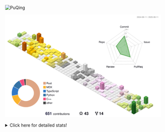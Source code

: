![PuQing](https://user-images.githubusercontent.com/27223114/171565019-9a56fae6-b08b-421f-99db-7e830da42371.png)

![](./profile-3d-contrib/profile-season-animate.svg)

<details>
<summary>Click here for detailed stats!</summary>

<!--START_SECTION:waka-->
![Lines of code](https://img.shields.io/badge/From%20Hello%20World%20I%27ve%20Written-2.5%20million%20lines%20of%20code-blue)

**🐱 My GitHub Data** 

> 📦 452.9 kB Used in GitHub's Storage 
 > 
> 🏆 367 Contributions in the Year 2025
 > 
> 🚫 Not Opted to Hire
 > 
> 📜 32 Public Repositories 
 > 
> 🔑 34 Private Repositories 
 > 
**I'm an Early 🐤** 

```text
🌞 Morning                895 commits         ██░░░░░░░░░░░░░░░░░░░░░░░   09.61 % 
🌆 Daytime                4014 commits        ███████████░░░░░░░░░░░░░░   43.11 % 
🌃 Evening                2278 commits        ██████░░░░░░░░░░░░░░░░░░░   24.46 % 
🌙 Night                  2125 commits        ██████░░░░░░░░░░░░░░░░░░░   22.82 % 
```


📊 **This Week I Spent My Time On** 

```text
💬 Programming Languages: 
Swift                    8 hrs 2 mins        █████████████████░░░░░░░░   69.85 % 
TypeScript               2 hrs               ████░░░░░░░░░░░░░░░░░░░░░   17.51 % 
XML                      28 mins             █░░░░░░░░░░░░░░░░░░░░░░░░   04.17 % 
Other                    27 mins             █░░░░░░░░░░░░░░░░░░░░░░░░   04.02 % 
JSON                     11 mins             ░░░░░░░░░░░░░░░░░░░░░░░░░   01.67 % 

🔥 Editors: 
VS Code                  11 hrs 31 mins      █████████████████████████   100.00 % 

💻 Operating System: 
Mac                      9 hrs               ████████████████████░░░░░   78.28 % 
WSL                      2 hrs 20 mins       █████░░░░░░░░░░░░░░░░░░░░   20.38 % 
Linux                    9 mins              ░░░░░░░░░░░░░░░░░░░░░░░░░   01.34 % 
```


<!--END_SECTION:waka-->
</details>
